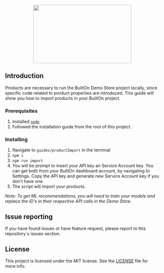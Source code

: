 <p align="center" style="text-align: center">
  <img width="320" height="190" src="https://res.cloudinary.com/dftspnwxo/image/upload/v1564489062/Builton_logo_P_large-x320_bi2fdt.png">
</p>

## Introduction
Products are necessary to run the BuiltOn Demo Store project locally, since specific code related to product properties are introduced.
This guide will show you how to import products in your BuiltOn project.

### Prerequisites

1. Installed [`node`](https://nodejs.org/en/)
2. Followed the installation guide from the root of this project.

### Installing

1. Navigate to `guides/productImport` in the terminal
2. `npm i`
3. `npm run import`
4. You will be prompt to insert your API key an Service Account key. You can get both from your BuiltOn dashboard account, by navigating to Settings. Copy the API key and generate new Service Account key if you don't have one.
5. The script will import your products.

_Note: To get ML recommendations, you will need to train your models and replace the ID's in their respective API calls in the Demo Store._

## Issue reporting

If you have found issues or have feature request, please report to this repository`s issues section.


## License

This project is licensed under the MIT license. See the [LICENSE](LICENSE.md) file for more info.

